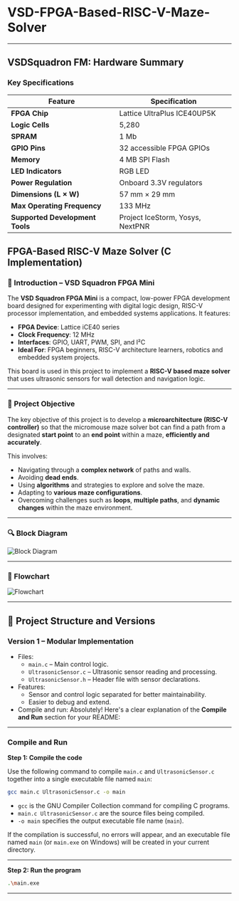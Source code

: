 # VSD-FPGA-Based-RISC-V-Maze-Solver
---

## VSDSquadron FM: Hardware Summary

### Key Specifications

| Feature                   | Specification                        |
|---------------------------|------------------------------------|
| **FPGA Chip**             | Lattice UltraPlus ICE40UP5K         |
| **Logic Cells**           | 5,280                              |
| **SPRAM**                 | 1 Mb                              |
| **GPIO Pins**             | 32 accessible FPGA GPIOs            |
| **Memory**                | 4 MB SPI Flash                     |
| **LED Indicators**        | RGB LED                           |
| **Power Regulation**      | Onboard 3.3V regulators             |
| **Dimensions (L × W)**    | 57 mm × 29 mm                     |
| **Max Operating Frequency** | 133 MHz                          |
| **Supported Development Tools** | Project IceStorm, Yosys, NextPNR |


## FPGA-Based RISC-V Maze Solver (C Implementation)

### 📌 Introduction – VSD Squadron FPGA Mini
The **VSD Squadron FPGA Mini** is a compact, low-power FPGA development board designed for experimenting with digital logic design, RISC-V processor implementation, and embedded systems applications. It features:
- **FPGA Device**: Lattice iCE40 series
- **Clock Frequency**: 12 MHz
- **Interfaces**: GPIO, UART, PWM, SPI, and I²C
- **Ideal For**: FPGA beginners, RISC-V architecture learners, robotics and embedded system projects.

This board is used in this project to implement a **RISC-V based maze solver** that uses ultrasonic sensors for wall detection and navigation logic.

---

### 🎯 Project Objective
The key objective of this project is to develop a **microarchitecture (RISC-V controller)** so that the micromouse maze solver bot can find a path from a designated **start point** to an **end point** within a maze, **efficiently and accurately**.

This involves:
- Navigating through a **complex network** of paths and walls.
- Avoiding **dead ends**.
- Using **algorithms** and strategies to explore and solve the maze.
- Adapting to **various maze configurations**.
- Overcoming challenges such as **loops**, **multiple paths**, and **dynamic changes** within the maze environment.

---
### 🔍 Block Diagram
![Block Diagram](images/block_diagram.png) 

---

### 🔄 Flowchart
![Flowchart](images/flowchart.png) 

---

## 📂 Project Structure and Versions

### Version 1 – Modular Implementation
- Files:
  - `main.c` – Main control logic.
  - `UltrasonicSensor.c` – Ultrasonic sensor reading and processing.
  - `UltrasonicSensor.h` – Header file with sensor declarations.
- Features:
  - Sensor and control logic separated for better maintainability.
  - Easier to debug and extend.
- Compile and run:
Absolutely! Here's a clear explanation of the **Compile and Run** section for your README:

---

### Compile and Run


**Step 1: Compile the code**

Use the following command to compile `main.c` and `UltrasonicSensor.c` together into a single executable file named `main`:

```bash
gcc main.c UltrasonicSensor.c -o main
```

* `gcc` is the GNU Compiler Collection command for compiling C programs.
* `main.c UltrasonicSensor.c` are the source files being compiled.
* `-o main` specifies the output executable file name (`main`).

If the compilation is successful, no errors will appear, and an executable file named `main` (or `main.exe` on Windows) will be created in your current directory.

---

**Step 2: Run the program**

  ```bash
 .\main.exe
  ```





---



 
